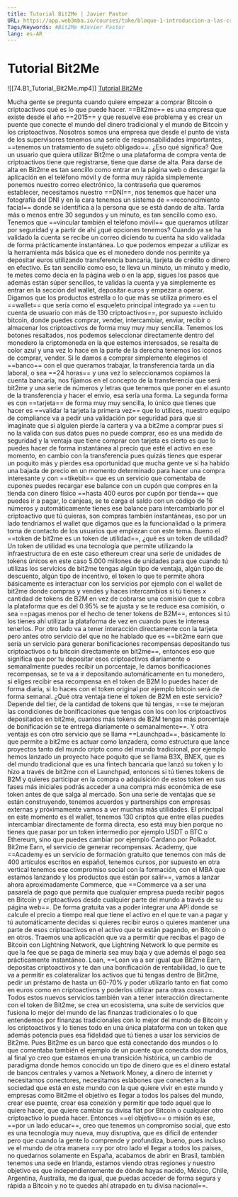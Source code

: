```yaml
---
title: Tutorial Bit2Me | Javier Pastor
URL: https://app.web3mba.io/courses/take/bloque-1-introduccion-a-las-criptomonedas/lessons/39203943-tutorial-bit2me-javier-pastor
Tags/Keywords: #Bit2Me #Javier Pastor
lang: es-AR
---
```

# Tutorial Bit2Me
![[74.B1_Tutorial_Bit2Me.mp4]]
[Tutorial Bit2Me](https://app.web3mba.io/courses/take/bloque-1-introduccion-a-las-criptomonedas/lessons/39203943-tutorial-bit2me-javier-pastor)

Mucha gente se pregunta cuando quiere empezar a comprar Bitcoin o criptoactivos qué es lo que puede hacer. ==Bit2me== es una empresa que existe desde el año ==2015== y que resuelve ese problema y es crear un puente que conecte el mundo del dinero tradicional y el mundo de Bitcoin y los criptoactivos.
Nosotros somos una empresa que desde el punto de vista de los supervisores tenemos una serie de responsabilidades importantes, ==tenemos un tratamiento de sujeto obligado==. ¿Eso qué significa? Que un usuario que quiera utilizar Bit2me o una plataforma de compra venta de criptoactivos tiene que registrarse, tiene que darse de alta. 
Para darse de alta en Bit2me es tan sencillo como entrar en la página web o descargar la aplicación en el teléfono móvil y de forma muy rápida simplemente ponemos nuestro correo electrónico, la contraseña que queremos establecer, necesitamos nuestro ==DNI==, nos tenemos que hacer una fotografía del DNI y en la cara tenemos un sistema de ==reconocimiento facial== donde se identifica a la persona que se está dando de alta. Tarda más o menos entre 30 segundos y un minuto, es tan sencillo como eso. Tenemos que ==vincular también el teléfono móvil== que queramos utilizar por seguridad y a partir de ahí ¿qué opciones tenemos? 
Cuando ya se ha validado la cuenta se recibe un correo diciendo tu cuenta ha sido validada de forma prácticamente instantánea. Lo que podemos empezar a utilizar es la herramienta más básica que es el monedero donde nos permite ya depositar euros utilizando transferencia bancaria, tarjeta de crédito o dinero en efectivo. Es tan sencillo como eso, te lleva un minuto, un minuto y medio, te metes como decía en la página web o en la app, sigues los pasos que además están súper sencillos, te validas la cuenta y ya simplemente es entrar en la sección del wallet, depositar euros y empezar a operar. 
Digamos que los productos estrella o lo que más se utiliza primero es el ==wallet== que sería como el esqueleto principal integrado ya ==en tu cuenta de usuario con más de 130 criptoactivos==, por supuesto incluido bitcoin, donde puedes comprar, vender, intercambiar, enviar, recibir o almacenar los criptoactivos de forma muy muy muy sencilla. Tenemos los botones resaltados, nos podemos seleccionar directamente dentro del monedero la criptomoneda en la que estemos interesados, se resalta de color azul y una vez lo hace en la parte de la derecha tenemos los iconos de comprar, vender. Si le damos a comprar simplemente elegimos el ==banco== con el que queramos trabajar, la transferencia tarda un día laboral, o sea ==24 horas== y una vez lo seleccionamos copiamos la cuenta bancaria, nos fijamos en el concepto de la transferencia que será bit2me y una serie de números y letras que tenemos que poner en el asunto de la transferencia y hacer el envío, esa sería una forma. La segunda forma es con ==tarjeta== de forma muy muy sencilla, lo único que tienes que hacer es ==validar la tarjeta la primera vez== que lo utilices, nuestro equipo de compliance va a pedir una validación por seguridad para que si imagínate que si alguien pierde la cartera y va a bit2me a comprar pues si no la valida con sus datos pues no puede comprar, eso es una medida de seguridad y la ventaja que tiene comprar con tarjeta es cierto es que lo puedes hacer de forma instantánea al precio que esté el activo en ese momento, en cambio con la transferencia pues quizás tienes que esperar un poquito más y pierdes esa oportunidad que mucha gente ve si ha habido una bajada de precio en un momento determinado para hacer una compra interesante y con ==tikebit== que es un servicio que comentaba de cupones puedes recargar ese balance con un cupón que compres en la tienda con dinero físico ==hasta 400 euros por cupón por tienda== que puedes ir a pagar, lo canjeas, se te carga el saldo con un código de 16 números y automáticamente tienes ese balance para intercambiarlo por el criptoactivo que tú quieras, son compras también instantáneas, eso por un lado tendríamos el wallet que digamos que es la funcionalidad o la primera toma de contacto de los usuarios que empiezan con este tema.
Bueno el ==token de bit2me es un token de utilidad==, ¿qué es un token de utilidad? Un token de utilidad es una tecnología que permite utilizando la infraestructura de en este caso ethereum crear una serie de unidades de tokens únicos en este caso 5.000 millones de unidades para que cuando tú utilizas los servicios de bit2me tengas algún tipo de ventaja, algún tipo de descuento, algún tipo de incentivo, el token lo que te permite ahora básicamente es interactuar con los servicios por ejemplo con el wallet de bit2me donde compras y vendes y haces intercambios si tú tienes x cantidad de tokens de B2M en vez de cobrarse una comisión que te cobra la plataforma que es del 0.95% se te ajusta y se te reduce esa comisión, o sea ==pagas menos por el hecho de tener tokens de B2M==, entonces si tú los tienes ahí utilizar la plataforma de vez en cuando pues te interesa tenerlos. Por otro lado va a tener interacción directamente con la tarjeta pero antes otro servicio del que no he hablado que es ==bit2me earn que sería un servicio para generar bonificaciones recompensas depositando tus criptoactivos o tu bitcoin directamente en bit2me==, entonces eso que significa que por tu depositar esos criptoactivos diariamente o semanalmente puedes recibir un porcentaje, le damos bonificaciones recompensas, se te va a ir depositando automáticamente en tu monedero, si eliges recibir esa recompensa en el token de B2M lo puedes hacer de forma diaria, si lo haces con el token original por ejemplo bitcoin será de forma semanal. ¿Qué otra ventaja tiene el token de B2M en este servicio? Depende del tier, de la cantidad de tokens que tú tengas, ==se te mejoran las condiciones de bonificaciones que tengas con los con los criptoactivos depositados en bit2me, cuantos más tokens de B2M tengas más porcentaje de bonificación se te entrega diariamente o semanalmente==. Y otra ventaja es con otro servicio que se llama ==Launchpad==, básicamente lo que permite a bit2me es actuar como lanzadera, como estructura que lance proyectos tanto del mundo cripto como del mundo tradicional, por ejemplo hemos lanzado un proyecto hace poquito que se llama B3X, BNEX, que es del mundo tradicional que es una fintech bancaria que lanzó su token y lo hizo a través de bit2me con el Launchpad, entonces si tú tienes tokens de B2M y quieres participar en la compra o adquisición de estos token en sus fases más iniciales podrás acceder a una compra más económica de ese token antes de que salga al mercado. Son una serie de ventajas que se están construyendo, tenemos acuerdos y partnerships con empresas externas y próximamente vamos a ver muchas más utilidades.
El principal en este momento es el wallet, tenemos 130 criptos que entre ellas puedes intercambiar directamente de forma directa, eso está muy bien porque no tienes que pasar por un token intermedio por ejemplo USDT o BTC o Ethereum, sino que puedes cambiar por ejemplo Cardano por Polkadot. Bit2me Earn, el servicio de generar recompensas. Academy, que ==Academy es un servicio de formación gratuito que tenemos con más de 400 artículos escritos en español, tenemos cursos, por supuesto en otra vertical tenemos ese compromiso social con la formación, con el MBA que estamos lanzando y los productos que están por salir==, vamos a lanzar ahora aproximadamente Commerce, que ==Commerce va a ser una pasarela de pago que permita que cualquier empresa pueda recibir pagos en Bitcoin y criptoactivos desde cualquier parte del mundo a través de su página web==. De forma gratuita vas a poder integrar una API donde se calcule el precio a tiempo real que tiene el activo en el que te van a pagar y tú automáticamente decidas si quieres recibir euros o quieres mantener una parte de esos criptoactivos en el activo que te están pagando, en Bitcoin o en otros. Traemos una aplicación que va a permitir que recibas el pago de Bitcoin con Lightning Network, que Lightning Network lo que permite es que la fee que se paga de minería sea muy baja y que además el pago sea prácticamente instantáneo. Loan, ==Loan va a ser igual que Bit2me Earn, depositas criptoactivos y te dan una bonificación de rentabilidad, lo que te va a permitir es colateralizar los activos que tú tengas dentro de Bit2me, pedir un préstamo de hasta un 60-70% y poder utilizarlo tanto en fiat como en euros como en criptoactivos y poderlos utilizar para otras cosas==. Todos estos nuevos servicios también van a tener interacción directamente con el token de Bit2me, se crea un ecosistema, una suite de servicios que fusiona lo mejor del mundo de las finanzas tradicionales o lo que entendemos por finanzas tradicionales con lo mejor del mundo de Bitcoin y los criptoactivos y lo tienes todo en una única plataforma con un token que además potencia pues esa fidelidad que tú tienes a usar los servicios de Bit2me.
Pues Bit2me es un barco que está conectando dos mundos o lo que comentaba también el ejemplo de un puente que conecta dos mundos, al final yo creo que estamos en una transición histórica, un cambio de paradigma donde hemos conocido un tipo de dinero que es el dinero estatal de bancos centrales y vamos a Network Money, a dinero de internet y necesitamos conectores, necesitamos eslabones que conecten a la sociedad que está en este mundo con la que quiere vivir en este mundo y empresas como Bit2me el objetivo es llegar a todos los países del mundo, crear ese puente, crear esa conexión y permitir que todo aquel que lo quiere hacer, que quiere cambiar su divisa fiat por Bitcoin o cualquier otro criptoactivo lo pueda hacer.
Entonces ==el objetivo== o misión es ese, ==por un lado educar==, creo que tenemos un compromiso social, que esto es una tecnología muy nueva, muy disruptiva, que es difícil de entender pero que cuando la gente lo comprende y profundiza, bueno, pues incluso ve el mundo de otra manera ==y por otro lado el llegar a todos los países, no quedarnos solamente en España, acabamos de abrir en Brasil, también tenemos una sede en Irlanda, estamos viendo otras regiones y nuestro objetivo es que independientemente de dónde hayas nacido, México, Chile, Argentina, Australia, me da igual, que puedas acceder de forma segura y rápida a Bitcoin y no te quedes ahí atrapado en tu divisa nacional==.